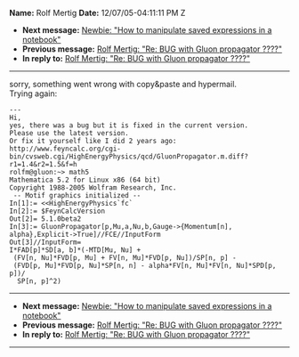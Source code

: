 **Name:** Rolf Mertig
**Date:** 12/07/05-04:11:11 PM Z

  - **Next message:** [Newbie: "How to manipulate saved expressions in a
    notebook"](0330.html)
  - **Previous message:** [Rolf Mertig: "Re: BUG with Gluon propagator
    ????"](0328.html)
  - **In reply to:** [Rolf Mertig: "Re: BUG with Gluon propagator
    ????"](0328.html)

-----

sorry, something went wrong with copy\&paste and hypermail.  
Trying again:  

    ---
    Hi,
    yes, there was a bug but it is fixed in the current version.
    Please use the latest version.
    Or fix it yourself like I did 2 years ago:
    http://www.feyncalc.org/cgi-bin/cvsweb.cgi/HighEnergyPhysics/qcd/GluonPropagator.m.diff?r1=1.4&r2=1.5&f=h
    rolfm@gluon:~> math5
    Mathematica 5.2 for Linux x86 (64 bit)
    Copyright 1988-2005 Wolfram Research, Inc.
     -- Motif graphics initialized --
    In[1]:= <<HighEnergyPhysics`fc`
    In[2]:= $FeynCalcVersion
    Out[2]= 5.1.0beta2
    In[3]:= GluonPropagator[p,Mu,a,Nu,b,Gauge->{Momentum[n],
    alpha},Explicit->True]//FCE//InputForm
    Out[3]//InputForm=
    I*FAD[p]*SD[a, b]*(-MTD[Mu, Nu] +
     (FV[n, Nu]*FVD[p, Mu] + FV[n, Mu]*FVD[p, Nu])/SP[n, p] -
     (FVD[p, Mu]*FVD[p, Nu]*SP[n, n] - alpha*FV[n, Mu]*FV[n, Nu]*SPD[p, p])/
      SP[n, p]^2)

-----

  - **Next message:** [Newbie: "How to manipulate saved expressions in a
    notebook"](0330.html)
  - **Previous message:** [Rolf Mertig: "Re: BUG with Gluon propagator
    ????"](0328.html)
  - **In reply to:** [Rolf Mertig: "Re: BUG with Gluon propagator
    ????"](0328.html)

-----

